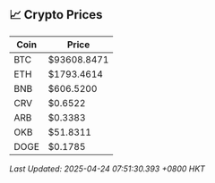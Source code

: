 ## 📈 Crypto Prices

| Coin | Price |
| ---- | ----- |
| BTC | $93608.8471 |
| ETH | $1793.4614 |
| BNB | $606.5200 |
| CRV | $0.6522 |
| ARB | $0.3383 |
| OKB | $51.8311 |
| DOGE | $0.1785 |

_Last Updated: 2025-04-24 07:51:30.393 +0800 HKT_